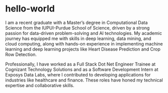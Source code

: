 # hello-world
I am a recent graduate with a Master’s degree in Computational Data Science from the IUPUI-Purdue School of Science, driven by a strong passion for data-driven problem-solving and AI technologies. My academic journey has equipped me with skills in deep learning, data mining, and cloud computing, along with hands-on experience in implementing machine learning and deep learning projects like Heart Disease Prediction and Crop Row Detection.

Professionally, I have worked as a Full Stack Dot Net Engineer Trainee at Cognizant Technology Solutions and as a Software Development Intern at Exposys Data Labs, where I contributed to developing applications for industries like healthcare and finance. These roles have honed my technical expertise and collaborative skills.
